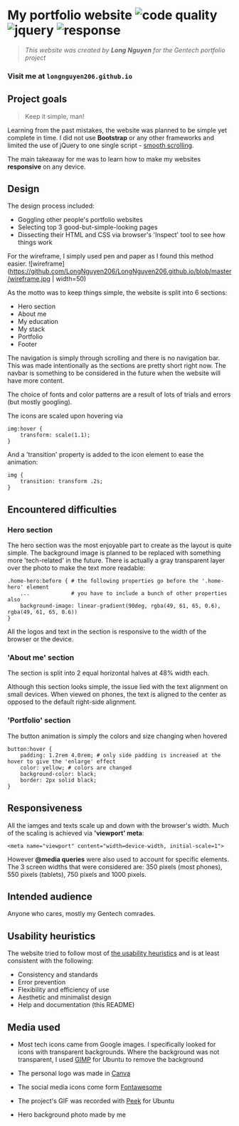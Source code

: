 # My portfolio website ![code quality](https://img.shields.io/badge/code-5%2F5-brightgreen.svg) ![jquery](https://img.shields.io/badge/jQuery%20used-1-blue.svg) ![response](https://img.shields.io/badge/responsiveness-excellent-brightgreen.svg)

> *This website was created by **Long Nguyen** for the Gentech portfolio project*

### Visit me at `longnguyen206.github.io`


## Project goals
> Keep it simple, man!

Learning from the past mistakes, the website was planned to be simple yet complete in time. I did not use **Bootstrap** or any other frameworks and limited the use of jQuery to one single script -  [smooth scrolling](https://css-tricks.com/snippets/jquery/smooth-scrolling/).

The main takeaway for me was to learn how to make my websites **responsive** on any device.

## Design

The design process included:
* Goggling other people's portfolio websites
* Selecting top 3 good-but-simple-looking pages
* Dissecting their HTML and CSS via browser's 'Inspect' tool to see how things work

For the wireframe, I simply used pen and paper as I found this method easier.
![wireframe](https://github.com/LongNguyen206/LongNguyen206.github.io/blob/master/wireframe.jpg | width=50)

As the motto was to keep things simple, the website is split into 6 sections: 
* Hero section
* About me
* My education
* My stack
* Portfolio
* Footer

The navigation is simply through scrolling and there is no navigation bar. This was made intentionally as the sections are pretty short right now. The navbar is something to be considered in the future when the website will have more content.

The choice of fonts and color patterns are a result of lots of trials and errors (but mostly googling). 

The icons are scaled upon hovering via
```
img:hover {
    transform: scale(1.1);
}
```
And a 'transition' property is added to the icon element to ease the animation: 
```
img {
    transition: transform .2s;
}
```
## Encountered difficulties
### Hero section
The hero section was the most enjoyable part to create as the layout is quite simple. The background image is planned to be replaced with something more 'tech-related' in the future. There is actually a gray transparent layer over the photo to make the text more readable:
```
.home-hero:before { # the following properties go before the '.home-hero' element
    ...             # you have to include a bunch of other properties also
    background-image: linear-gradient(90deg, rgba(49, 61, 65, 0.6), rgba(49, 61, 65, 0.6))
}
```
All the logos and text in the section is responsive to the width of the browser or the device.

### 'About me' section

The section is split into 2 equal horizontal halves at 48% width each.
 
Although this section looks simple, the issue lied with the text alignment on small devices. When viewed on phones, the text is aligned to the center as opposed to the default right-side alignment.

### 'Portfolio' section

The button animation is simply the colors and size changing when hovered
```
button:hover {
    padding: 1.2rem 4.0rem; # only side padding is increased at the hover to give the 'enlarge' effect
    color: yellow; # colors are changed
    background-color: black;
    border: 2px solid black; 
}
```

## Responsiveness

All the iamges and texts scale up and down with the browser's width. Much of the scaling is achieved via **'viewport' meta**:
```
<meta name="viewport" content="width=device-width, initial-scale=1">
```

However **@media queries** were also used to account for specific elements. The 3 screen widths that were considered are: 350 pixels (most phones), 550 pixels (tablets), 750 pixels and 1000 pixels. 

## Intended audience

Anyone who cares, mostly my Gentech comrades.

## Usability heuristics

The website tried to follow most of [the usability heuristics](https://www.nngroup.com/articles/ten-usability-heuristics/) and is at least consistent with the following:

* Consistency and standards
* Error prevention
* Flexibility and efficiency of use
* Aesthetic and minimalist design
* Help and documentation (this README)

## Media used
* Most tech icons came from Google images. I specifically looked for icons with transparent backgrounds. Where the background was not transparent, I used [GIMP](https://www.gimp.org/) for Ubuntu to remove the background

* The personal logo was made in [Canva](https://www.canva.com/)

* The social media icons come form [Fontawesome](https://fontawesome.com/)

* The project's GIF was recorded with [Peek](https://www.omgubuntu.co.uk/2018/03/peek-snap-app-discontinued) for Ubuntu

* Hero background photo made by me
